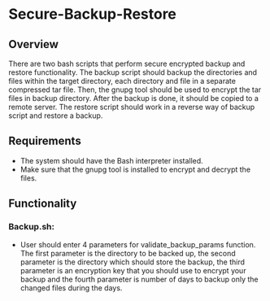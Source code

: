 # Secure-Backup-Restore

## Overview
There are two bash scripts that perform secure encrypted backup and restore functionality. The backup script should backup the directories and files within the target directory, each directory and file in a separate compressed tar file. Then, the gnupg tool should be used to encrypt the tar files in backup directory. After the backup is done, it
should be copied to a remote server. The restore script should work in a reverse way of backup script and restore a backup.


## Requirements
- The system should have the Bash interpreter installed. 
- Make sure that the gnupg tool is installed to encrypt and decrypt the files.

 
## Functionality
 ### Backup.sh:
 - User should enter 4 parameters for validate_backup_params function. The first parameter is the directory to be backed up, the second parameter is the directory which should store the backup,    the third parameter is an encryption key that you should use to encrypt your backup and the fourth parameter is number of days to backup only the changed files during the days.











